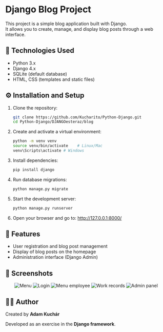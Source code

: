 # Django Blog Project

This project is a simple blog application built with Django.  
It allows you to create, manage, and display blog posts through a web interface.

## 🚀 Technologies Used
- Python 3.x  
- Django 4.x  
- SQLite (default database)  
- HTML, CSS (templates and static files)  

## ⚙️ Installation and Setup

1. Clone the repository:
   ```bash
   git clone https://github.com/Kucharito/Python-Django.git
   cd Python-Django/DJANGOesteraz/blog
    ```

2. Create and activate a virtual environment:
    ```bash
    python -m venv venv
    source venv/bin/activate    # Linux/Mac
    venv\Scripts\activate # Windows
    ```
3. Install dependencies:
    ```bash
    pip install django
    ```

4. Run database migrations:
    ```bash
    python manage.py migrate
    ```

5. Start the development server:
    ```bash
    python manage.py runserver
    ```

6. Open your browser and go to: http://127.0.0.1:8000/


## 📝 Features

- User registration and blog post management 
- Display of blog posts on the homepage 
- Administration interface (Django Admin)  

## 📸 Screenshots

<p align="center">
  <img src="screenshots/Screenshot_1.png" alt="Menu" width="auto"/>
  <img src="screenshots/Screenshot_2.png" alt="Login" width="auto"/>
  <img src="screenshots/Screenshot_3.png" alt="Menu employee" width="auto"/>
  <img src="screenshots/Screenshot_4.png" alt="Work records" width="auto"/>
  <img src="screenshots/Screenshot_5.png" alt="Admin panel" width="auto">
</p>


## 👨‍💻 Author

Created by **Adam Kuchár**

Developed as an exercise in the **Django framework**.  
